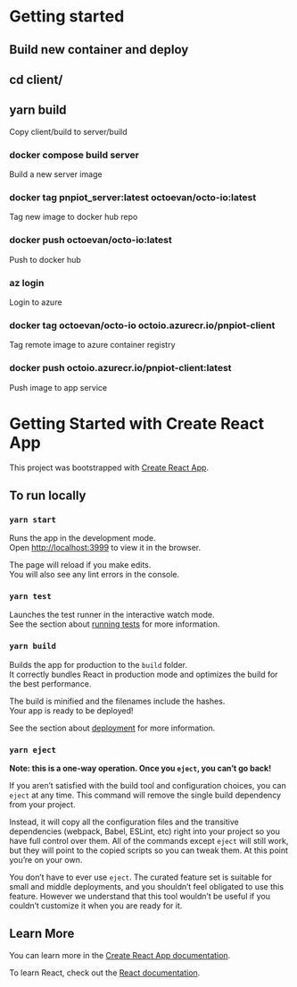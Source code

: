# Getting started

## Build new container and deploy

## cd client/

## yarn build

Copy client/build to server/build

### docker compose build server

Build a new server image

### docker tag pnpiot_server:latest octoevan/octo-io:latest

Tag new image to docker hub repo

### docker push octoevan/octo-io:latest

Push to docker hub

### az login

Login to azure

### docker tag octoevan/octo-io octoio.azurecr.io/pnpiot-client

Tag remote image to azure container registry

### docker push octoio.azurecr.io/pnpiot-client:latest

Push image to app service

# Getting Started with Create React App

This project was bootstrapped with [Create React App](https://github.com/facebook/create-react-app).

## To run locally

### `yarn start`

Runs the app in the development mode.\
Open [http://localhost:3999](http://localhost:3999) to view it in the browser.

The page will reload if you make edits.\
You will also see any lint errors in the console.

### `yarn test`

Launches the test runner in the interactive watch mode.\
See the section about [running tests](https://facebook.github.io/create-react-app/docs/running-tests) for more information.

### `yarn build`

Builds the app for production to the `build` folder.\
It correctly bundles React in production mode and optimizes the build for the best performance.

The build is minified and the filenames include the hashes.\
Your app is ready to be deployed!

See the section about [deployment](https://facebook.github.io/create-react-app/docs/deployment) for more information.

### `yarn eject`

**Note: this is a one-way operation. Once you `eject`, you can’t go back!**

If you aren’t satisfied with the build tool and configuration choices, you can `eject` at any time. This command will remove the single build dependency from your project.

Instead, it will copy all the configuration files and the transitive dependencies (webpack, Babel, ESLint, etc) right into your project so you have full control over them. All of the commands except `eject` will still work, but they will point to the copied scripts so you can tweak them. At this point you’re on your own.

You don’t have to ever use `eject`. The curated feature set is suitable for small and middle deployments, and you shouldn’t feel obligated to use this feature. However we understand that this tool wouldn’t be useful if you couldn’t customize it when you are ready for it.

## Learn More

You can learn more in the [Create React App documentation](https://facebook.github.io/create-react-app/docs/getting-started).

To learn React, check out the [React documentation](https://reactjs.org/).
